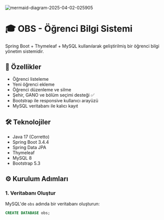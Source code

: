 ![mermaid-diagram-2025-04-02-025905](https://github.com/user-attachments/assets/c3700685-8d89-49e1-a99f-2bdafeaf7e87)
# 🎓 OBS - Öğrenci Bilgi Sistemi

Spring Boot + Thymeleaf + MySQL kullanılarak geliştirilmiş bir öğrenci bilgi yönetim sistemidir.

## 🚀 Özellikler

- Öğrenci listeleme
- Yeni öğrenci ekleme
- Öğrenci düzenleme ve silme
- Şehir, GANO ve bölüm seçimi desteği ✅
- Bootstrap ile responsive kullanıcı arayüzü
- MySQL veritabanı ile kalıcı kayıt

## 🛠️ Teknolojiler

- Java 17 (Corretto)
- Spring Boot 3.4.4
- Spring Data JPA
- Thymeleaf
- MySQL 8
- Bootstrap 5.3

## ⚙️ Kurulum Adımları

### 1. Veritabanı Oluştur

MySQL'de `obs` adında bir veritabanı oluşturun:

```sql
CREATE DATABASE obs;
